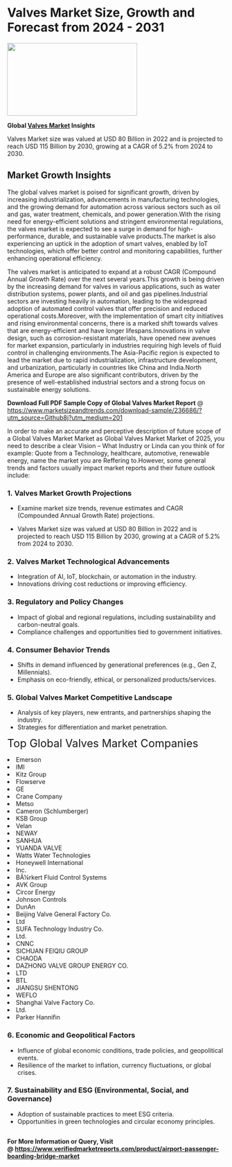 <H1>Valves Market Size, Growth and Forecast from 2024 - 2031</H1><img class="aligncenter size-medium wp-image-584254" src="https://thirdeyenews.in/wp-content/uploads/2024/09/Global-Market-Research-300x168.jpeg" alt="" width="300" height="168" /><p><strong>Global&nbsp;<a href="https://www.marketsizeandtrends.com/download-sample/236686/?utm_source=Github8j?utm_medium=201">Valves Market</a> Insights</strong></p><p>Valves Market size was valued at USD 80 Billion in 2022 and is projected to reach USD 115 Billion by 2030, growing at a CAGR of 5.2% from 2024 to 2030.</p><p><h2>Market Growth Insights</h2> <p>The global valves market is poised for significant growth, driven by increasing industrialization, advancements in manufacturing technologies, and the growing demand for automation across various sectors such as oil and gas, water treatment, chemicals, and power generation.With the rising need for energy-efficient solutions and stringent environmental regulations, the valves market is expected to see a surge in demand for high-performance, durable, and sustainable valve products.The market is also experiencing an uptick in the adoption of smart valves, enabled by IoT technologies, which offer better control and monitoring capabilities, further enhancing operational efficiency.</p> <p>The valves market is anticipated to expand at a robust CAGR (Compound Annual Growth Rate) over the next several years.This growth is being driven by the increasing demand for valves in various applications, such as water distribution systems, power plants, and oil and gas pipelines.Industrial sectors are investing heavily in automation, leading to the widespread adoption of automated control valves that offer precision and reduced operational costs.Moreover, with the implementation of smart city initiatives and rising environmental concerns, there is a marked shift towards valves that are energy-efficient and have longer lifespans.Innovations in valve design, such as corrosion-resistant materials, have opened new avenues for market expansion, particularly in industries requiring high levels of fluid control in challenging environments.The Asia-Pacific region is expected to lead the market due to rapid industrialization, infrastructure development, and urbanization, particularly in countries like China and India.North America and Europe are also significant contributors, driven by the presence of well-established industrial sectors and a strong focus on sustainable energy solutions.</p> <p><span class=""><strong>Download Full PDF Sample Copy of Global Valves Market Report</strong> @ <a href="https://www.marketsizeandtrends.com/download-sample/236686/?utm_source=Github8j?utm_medium=201" target="_blank">https://www.marketsizeandtrends.com/download-sample/236686/?utm_source=Github8j?utm_medium=201</a></span></p><p>In order to make an accurate and perceptive description of future scope of a Global&nbsp;Valves Market Market as Global&nbsp;Valves Market Market of 2025, you need to describe a clear Vision &ndash; What Industry or Linda can you think of for example: Quote from a Technology, healthcare, automotive, renewable energy, name the market you are Reffering to.However, some general trends and factors usually impact market reports and their future outlook include:</p><h3>1.&nbsp;<strong>Valves Market Growth Projections</strong></h3><ul><li>Examine market size trends, revenue estimates and CAGR (Compounded Annual Growth Rate) projections.</li><li><p>Valves Market size was valued at USD 80 Billion in 2022 and is projected to reach USD 115 Billion by 2030, growing at a CAGR of 5.2% from 2024 to 2030.</p></li></ul><h3>2.&nbsp;<strong>Valves Market Technological Advancements</strong></h3><ul><li>Integration of AI, IoT, blockchain, or automation in the industry.</li><li>Innovations driving cost reductions or improving efficiency.</li></ul><h3>3.&nbsp;<strong>Regulatory and Policy Changes</strong></h3><ul><li>Impact of global and regional regulations, including sustainability and carbon-neutral goals.</li><li>Compliance challenges and opportunities tied to government initiatives.</li></ul><h3>4.&nbsp;<strong>Consumer Behavior Trends</strong></h3><ul><li>Shifts in demand influenced by generational preferences (e.g., Gen Z, Millennials).</li><li>Emphasis on eco-friendly, ethical, or personalized products/services.</li></ul><h3>5.&nbsp;<strong>Global Valves Market Competitive Landscape</strong></h3><ul><li>Analysis of key players, new entrants, and partnerships shaping the industry.</li><li>Strategies for differentiation and market penetration.</li></ul><p data-pm-slice="1 1 []"><span style="color: inherit; font-family: inherit; font-size: 25px;">Top Global Valves Market Companies</span></p><div class="" data-test-id=""><p><li>Emerson</li><li> IMI</li><li> Kitz Group</li><li> Flowserve</li><li> GE</li><li> Crane Company</li><li> Metso</li><li> Cameron (Schlumberger)</li><li> KSB Group</li><li> Velan</li><li> NEWAY</li><li> SANHUA</li><li> YUANDA VALVE</li><li> Watts Water Technologies</li><li> Honeywell International</li><li> Inc.</li><li> BÃ¼rkert Fluid Control Systems</li><li> AVK Group</li><li> Circor Energy</li><li> Johnson Controls</li><li> DunAn</li><li> Beijing Valve General Factory Co.</li><li> Ltd</li><li> SUFA Technology Industry Co.</li><li> Ltd.</li><li> CNNC</li><li> SICHUAN FEIQIU GROUP</li><li> CHAODA</li><li> DAZHONG VALVE GROUP ENERGY CO.</li><li> LTD</li><li> BTL</li><li> JIANGSU SHENTONG</li><li> WEFLO</li><li> Shanghai Valve Factory Co.</li><li> Ltd.</li><li> Parker Hannifin</li></p></div><h3>6.&nbsp;<strong>Economic and Geopolitical Factors</strong></h3><ul><li>Influence of global economic conditions, trade policies, and geopolitical events.</li><li>Resilience of the market to inflation, currency fluctuations, or global crises.</li></ul><h3>7.&nbsp;<strong>Sustainability and ESG (Environmental, Social, and Governance)</strong></h3><ul><li>Adoption of sustainable practices to meet ESG criteria.</li><li>Opportunities in green technologies and circular economy principles.</li></ul><h2><strong style="font-size: 14px;">For More Information or Query, Visit @&nbsp;</strong><a style="background-color: #ffffff; font-size: 14px;" href="https://www.marketsizeandtrends.com/report/valves-market/" target="_blank">https://www.verifiedmarketreports.com/product/airport-passenger-boarding-bridge-market</a></h2>